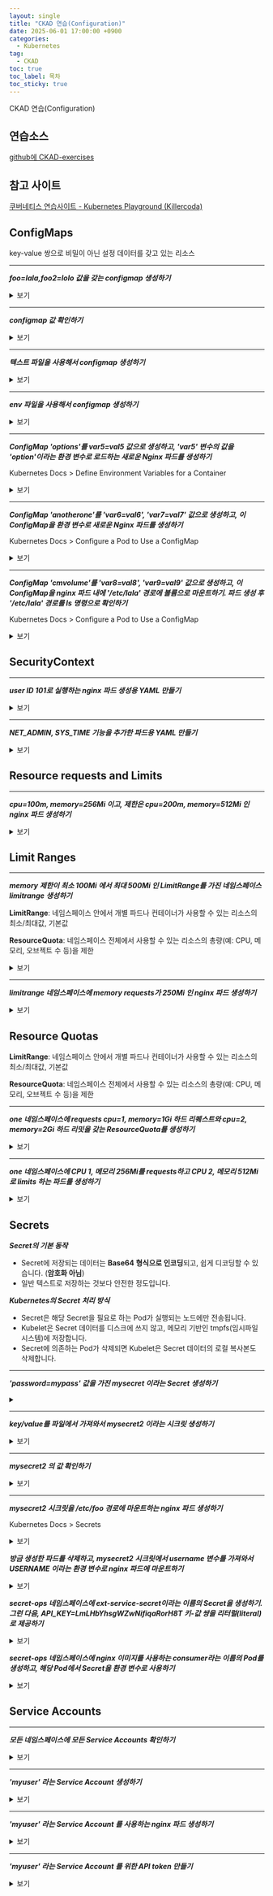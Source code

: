 ```yaml
---
layout: single
title: "CKAD 연습(Configuration)"
date: 2025-06-01 17:00:00 +0900
categories:
  - Kubernetes
tag:
  - CKAD
toc: true
toc_label: 목차
toc_sticky: true
---
```


CKAD 연습(Configuration)

## 연습소스

[github에 CKAD-exercises](https://github.com/dgkanatsios/CKAD-exercises)

## 참고 사이트

[쿠버네티스 연습사이트 - Kubernetes Playground (Killercoda)](https://killercoda.com/playgrounds/scenario/kubernetes)

## ConfigMaps

key-value 쌍으로 비밀이 아닌 설정 데이터를 갖고 있는 리소스

---

__*foo=lala,foo2=lolo 값을 갖는 configmap 생성하기*__

<details><summary>보기</summary>

{% highlight bash %}
kubectl create configmap my-config --from-literal=foo=lala --from-literal=foo2=lolo
{% endhighlight %}

</details>
<p></p>

---

__*configmap 값 확인하기*__

<details><summary>보기</summary>

{% highlight bash %}
kubectl describe configmaps my-config
{% endhighlight %}

</details>
<p></p>

---

__*텍스트 파일을 사용해서 configmap 생성하기*__

<details><summary>보기</summary>

{% highlight bash %}
echo -e "foo3=lili\nfoo4=lele" > config.txt
{% endhighlight %}

{% highlight bash %}
kubectl create configmap my-config --from-file=config.txt
{% endhighlight %}

</details>
<p></p>

---

__*env 파일을 사용해서 configmap 생성하기*__

<details><summary>보기</summary>

{% highlight bash %}
kubectl create configmap my-config --from-env-file=config.env
{% endhighlight %}

</details>
<p></p>

---

__*ConfigMap 'options'를 var5=val5 값으로 생성하고, 'var5' 변수의 값을 'option'이라는 환경 변수로 로드하는 새로운 Nginx 파드를 생성하기*__

Kubernetes Docs > Define Environment Variables for a Container

<details><summary>보기</summary>

{% highlight bash %}
kubectl create configmap my-config --from-literal=var5=valu5
{% endhighlight %}

{% highlight yaml %}
apiVersion: v1
kind: Pod
metadata:
  name: nginx
spec:
  containers:
  - name: nginx
    image: nginx
    env: # 환경변수
      - name: option
        valueFrom:  # 값을 가져오기
          configMapKeyRef:  # ConfigMap에 Key를 참조해서
            name: my-config
            key: var5
{% endhighlight %}

{% highlight bash %}
kubectl exec nginx -it -- env | grep option
{% endhighlight %}

</details>
<p></p>

---

__*ConfigMap 'anotherone'를 'var6=val6', 'var7=val7' 값으로 생성하고, 이 ConfigMap을 환경 변수로 새로운 Nginx 파드를 생성하기*__

Kubernetes Docs > Configure a Pod to Use a ConfigMap

<details><summary>보기</summary>

{% highlight bash %}
kubectl create configmap anotherone --from-literal=var6=valu6 --from-literal=var7=valu7
{% endhighlight %}

{% highlight yaml %}
apiVersion: v1
kind: Pod
metadata:
  name: busybox
spec:
  containers:
  - name: busybox
    image: busybox
    envFrom: # 환경변수 가져오기
    - configMapRef: # ConfigMap 참조해서
        name: anotherone
{% endhighlight %}

</details>
<p></p>

---

__*ConfigMap 'cmvolume'를 'var8=val8', 'var9=val9' 값으로 생성하고, 이 ConfigMap을 nginx 파드 내에 '/etc/lala' 경로에 볼륨으로 마운트하기. 파드 생성 후 '/etc/lala' 경로를 ls 명령으로 확인하기*__

Kubernetes Docs > Configure a Pod to Use a ConfigMap

<details><summary>보기</summary>

{% highlight bash %}
kubectl create configmap cmvolume --from-literal=var8=valu8 --from-literal=var9=valu9
{% endhighlight %}

{% highlight yaml %}
apiVersion: v1
kind: Pod
metadata:
  name: nginx
spec:
  containers:
    - name: nginx
      image: nginx
      volumeMounts:
      - name: config-volume
        mountPath: /etc/lala
  volumes:
    - name: config-volume
      configMap:
        name: cmvolume
  restartPolicy: Never
{% endhighlight %}

{% highlight bash %}
kubectl exec nginx -it -- /bin/sh
{% endhighlight %}

</details>
<p></p>

## SecurityContext

---

__*user ID 101로 실행하는 nginx 파드 생성용 YAML 만들기*__

<details><summary>보기</summary>

{% highlight yaml %}
apiVersion: v1
kind: Pod
metadata:
  name: security-context-demo
spec:
  securityContext:
    runAsUser: 101
  containers:
  - name: nginx
    image: nginx
{% endhighlight %}

</details>
<p></p>

---

__*NET_ADMIN, SYS_TIME 기능을 추가한 파드용 YAML 만들기*__

<details><summary>보기</summary>

{% highlight yaml %}
apiVersion: v1
kind: Pod
metadata:
  name: nginx
spec:
  containers:
  - name: nginx
    image: nginx
    securityContext:
      capabilities:
        add: ["NET_ADMIN", "SYS_TIME"]
{% endhighlight %}

</details>
<p></p>

## Resource requests and Limits

---

__*cpu=100m, memory=256Mi 이고, 제한은 cpu=200m, memory=512Mi 인 nginx 파드 생성하기*__

<details><summary>보기</summary>

{% highlight yaml %}
apiVersion: v1
kind: Pod
metadata:
  name: nginx
spec:
  containers:
  - name: nginx
    image: nginx
    resources:
      limits:
        cpu: "200m"
        memory: "512Mi"
      requests:
        cpu: "100m"
        memory: "256Mi"
{% endhighlight %}

</details>
<p></p>

## Limit Ranges

---

__*memory 제한이 최소 100Mi 에서 최대 500Mi 인 LimitRange를 가진 네임스페이스 limitrange 생성하기*__

**LimitRange**: 네임스페이스 안에서 개별 파드나 컨테이너가 사용할 수 있는 리소스의 최소/최대값, 기본값

**ResourceQuota**: 네임스페이스 전체에서 사용할 수 있는 리소스의 총량(예: CPU, 메모리, 오브젝트 수 등)을 제한

<details><summary>보기</summary>

{% highlight bash %}
kubectl create namespace limitrange
{% endhighlight %}

{% highlight yaml %}
apiVersion: v1
kind: LimitRange
metadata:
  name: my-limitrange
  namespace: limitrange
spec:
  limits:
  - max:
      memory: 500Mi
    min:
      memory: 100Mi
    type: Pod
{% endhighlight %}

{% highlight bash %}
kubectl describe limitranges -n limitrange
{% endhighlight %}

</details>
<p></p>

---

__*limitrange 네임스페이스에 memory requests가 250Mi 인 nginx 파드 생성하기*__

<details><summary>보기</summary>

{% highlight yaml %}
apiVersion: v1
kind: Pod
metadata:
  name: nginx
  namespace: limitrange
spec:
  containers:
  - name: nginx
    image: nginx
    resources:
      requests:
        memory: 250Mi # 네임스페이스에 LimitRange 설정의 min보다 크거나 같아야 함
      limits:
        memory: 500Mi # 네임스페이스에 LimitRange 설정의 max보다 작거나 같아야 함
{% endhighlight %}

</details>
<p></p>

## Resource Quotas

**LimitRange**: 네임스페이스 안에서 개별 파드나 컨테이너가 사용할 수 있는 리소스의 최소/최대값, 기본값

**ResourceQuota**: 네임스페이스 전체에서 사용할 수 있는 리소스의 총량(예: CPU, 메모리, 오브젝트 수 등)을 제한

---

__*one 네임스페이스에 requests cpu=1, memory=1Gi 하드 리퀘스트와 cpu=2, memory=2Gi 하드 리밋을 갖는 ResourceQuota를 생성하기*__

<details><summary>보기</summary>

{% highlight bash %}
kubectl create ns one
{% endhighlight %}

{% highlight yaml %}
apiVersion: v1
kind: ResourceQuota
metadata:
  name: my-rq
  namespace: one
spec:
  hard:
    requests.cpu: "1"
    requests.memory: "1Gi"
    limits.cpu: "2"
    limits.memory: "2Gi"
{% endhighlight %}

</details>
<p></p>

---

__*one 네임스페이스에 CPU 1, 메모리 256Mi를 requests하고 CPU 2, 메모리 512Mi로 limits 하는 파드를 생성하기*__

<details><summary>보기</summary>

{% highlight yaml %}
apiVersion: v1
kind: Pod
metadata:
  name: pod-sample
  namespace: one
spec:
  containers:
  - name: pod-sample
    image: busybox
    resources:
      requests:
        memory: "256Mi"
        cpu: "1"
      limits:
        memory: "512Mi"
        cpu: "2"
{% endhighlight %}

</details>
<p></p>

## Secrets

__*Secret의 기본 동작*__

- Secret에 저장되는 데이터는 **Base64 형식으로 인코딩**되고, 쉽게 디코딩할 수 있습니다. (**암호화 아님**)
- 일반 텍스트로 저장하는 것보다 안전한 정도입니다.
  
__*Kubernetes의 Secret 처리 방식*__

- Secret은 해당 Secret을 필요로 하는 Pod가 실행되는 노드에만 전송됩니다.
- Kubelet은 Secret 데이터를 디스크에 쓰지 않고, 메모리 기반인 tmpfs(임시파일시스템)에 저장합니다.
- Secret에 의존하는 Pod가 삭제되면 Kubelet은 Secret 데이터의 로컬 복사본도 삭제합니다.

---

__*'password=mypass' 값을 가진 mysecret 이라는 Secret 생성하기*__

<details><summary></summary>

{% highlight bash %}
kubectl create secret generic mysecret --from-literal=password=mypass
{% endhighlight %}

</details>
<p></p>

---

__*key/value를 파일에서 가져와서 mysecret2 이라는 시크릿 생성하기*__

<details><summary>보기</summary>

{% highlight bash %}
echo -n admin > username

kubectl create secret generic mysecret2 --from-file=username
{% endhighlight %}

</details>
<p></p>

---

__*mysecret2 의 값 확인하기*__

<details><summary>보기</summary>

{% highlight bash %}
kubectl get secret mysecret2 -o yaml
{% endhighlight %}

</details>
<p></p>

---

__*mysecret2 시크릿을 /etc/foo 경로에 마운트하는 nginx 파드 생성하기*__

Kubernetes Docs > Secrets

<details><summary>보기</summary>

{% highlight yaml %}
apiVersion: v1
kind: Pod
metadata:
  name: nginx
spec:
  containers:
  - name: nginx
    image: nginx
    volumeMounts:
    - name: secret-volume
      mountPath: "/etc/foo"
  volumes:
  - name: secret-volume
    secret:
      secretName: mysecret2
{% endhighlight %}

</details>
<p></p>

__*방금 생성한 파드를 삭제하고, mysecret2 시크릿에서 username 변수를 가져와서 USERNAME 이라는 환경 변수로 nginx 파드에 마운트하기*__

<details><summary>보기</summary>

{% highlight yaml %}
apiVersion: v1
kind: Pod
metadata:
  name: nginx
spec:
  containers:
  - name: nginx
    image: nginx
    env:
    - name: USERNAME
      valueFrom:
        secretKeyRef:
          name: mysecret2
          key: username
{% endhighlight %}

</details>
<p></p>

__*secret-ops 네임스페이스에 ext-service-secret이라는 이름의 Secret을 생성하기. 그런 다음, API_KEY=LmLHbYhsgWZwNifiqaRorH8T 키-값 쌍을 리터럴(literal)로 제공하기*__

<details><summary>보기</summary>

{% highlight bash %}
kubectl create ns secret-ops
kubectl create secret generic ext-service-secret --from-literal=API_KEY=LmLHbYhsgWZwNifiqaRorH8T -n secret-ops
{% endhighlight %}

</details>
<p></p>

__*secret-ops 네임스페이스에 nginx 이미지를 사용하는 consumer라는 이름의 Pod를 생성하고, 해당 Pod에서 Secret을 환경 변수로 사용하기*__

<details><summary>보기</summary>

{% highlight bash %}
apiVersion: v1
kind: Pod
metadata:
  name: consumer
  namespace: secret-ops
spec:
  containers:
  - name: consumer
    image: nginx
    envFrom:
    - secretRef:
        name: ext-service-secret
{% endhighlight %}

</details>
<p></p>

## Service Accounts

---

__*모든 네임스페이스에 모든 Service Accounts 확인하기*__

<details><summary>보기</summary>

{% highlight bash %}
kubectl get serviceaccounts -A
{% endhighlight %}

</details>
<p></p>

---

__*'myuser' 라는 Service Account 생성하기*__

<details><summary>보기</summary>

{% highlight bash %}
kubectl create serviceaccount myuser
{% endhighlight %}

</details>
<p></p>

---

__*'myuser' 라는 Service Account 를 사용하는 nginx 파드 생성하기*__

<details><summary>보기</summary>

{% highlight bash %}
kubectl run nginx --image=nginx --dry-run=client -o yaml > n.yml
vi n.yml
{% endhighlight %}

{% highlight yaml %}
apiVersion: v1
kind: Pod
metadata:
  labels:
    run: nginx
  name: nginx
spec:
  serviceAccountName: myuser
  containers:
  - image: nginx
    name: nginx
  dnsPolicy: ClusterFirst
  restartPolicy: Always
{% endhighlight %}

</details>
<p></p>

---

__*'myuser' 라는 Service Account 를 위한 API token 만들기*__

<details><summary>보기</summary>

{% highlight bash %}
kubectl create token myuser
{% endhighlight %}

</details>
<p></p>

